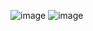![image](https://github.com/fulk2014/COM-LAB-I-LabSheet-Week-11/assets/144195753/f5e1bc80-855e-4dd2-ba8a-e9c9f9e16601)
![image](https://github.com/fulk2014/COM-LAB-I-LabSheet-Week-11/assets/144195753/0618edee-3487-406c-b41e-66e016c10484)
